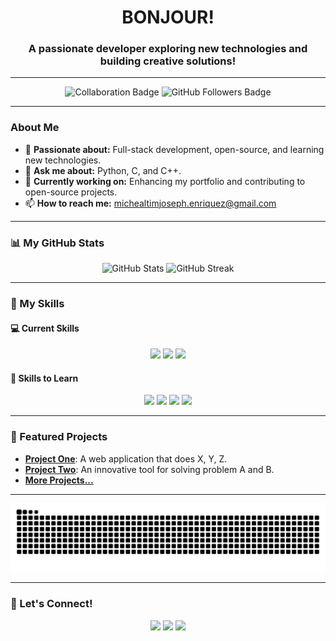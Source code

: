 <h1 align="center">BONJOUR!</h1>
<h3 align="center">A passionate developer exploring new technologies and building creative solutions!</h3>

---

<p align="center">
  <img src="https://img.shields.io/badge/-Open%20to%20collaboration-green?style=for-the-badge" alt="Collaboration Badge" />
  <img src="https://img.shields.io/github/followers/michealtimjoseph?style=for-the-badge" alt="GitHub Followers Badge" />
</p>

---

###  About Me
- 🌟 **Passionate about:** Full-stack development, open-source, and learning new technologies.
- 💬 **Ask me about:** Python, C, and C++.
- 🎯 **Currently working on:** Enhancing my portfolio and contributing to open-source projects.
- 📫 **How to reach me:** [michealtimjoseph.enriquez@gmail.com](mailto:michealtimjoseph.enriquez@gmail.com)

---

### 📊 My GitHub Stats
<p align="center">
  <img src="https://github-readme-stats.vercel.app/api?username=michealtimjoseph&show_icons=true&theme=radical" alt="GitHub Stats" />
  <img src="https://github-readme-streak-stats.herokuapp.com/?user=michealtimjoseph&theme=radical" alt="GitHub Streak" />
</p>

---

### 🚀 My Skills
#### 💻 Current Skills
<p align="center">
  <img src="https://img.shields.io/badge/-Python-3776AB?logo=python&logoColor=white&style=for-the-badge" />
  <img src="https://img.shields.io/badge/-C-A8B9CC?logo=c&logoColor=black&style=for-the-badge" />
  <img src="https://img.shields.io/badge/-C++-00599C?logo=cplusplus&logoColor=white&style=for-the-badge" />
</p>

#### 🌱 Skills to Learn
<p align="center">
  <img src="https://img.shields.io/badge/-JavaScript-F7DF1E?logo=javascript&logoColor=black&style=for-the-badge" />
  <img src="https://img.shields.io/badge/-HTML5-E34F26?logo=html5&logoColor=white&style=for-the-badge" />
  <img src="https://img.shields.io/badge/-CSS3-1572B6?logo=css3&logoColor=white&style=for-the-badge" />
  <img src="https://img.shields.io/badge/-React-61DAFB?logo=react&logoColor=black&style=for-the-badge" />
</p>

---

### 🌟 Featured Projects
- **[Project One](https://github.com/michealtimjoseph/Simple_Inventory_System)**: A web application that does X, Y, Z.
- **[Project Two](https://github.com/michealtimjoseph/Encryption_program)**: An innovative tool for solving problem A and B.
- **[More Projects...](https://github.com/michealtimjoseph?tab=repositories)**

---
<div align="center">
  
  ![snake gif](https://github.com/michealtimjoseph/michealtimjoseph/blob/output/github-snake-dark.svg)
</div>

---
### 🤝 Let's Connect!
<p align="center">
  <a href="https://facebook.com/emtejey" target="_blank"><img src="https://img.shields.io/badge/-Facebook-1877F2?logo=facebook&logoColor=white&style=for-the-badge" /></a>
  <a href="https://instagram.com/timjoseeeeph/" target="_blank"><img src="https://img.shields.io/badge/-Instagram-E4405F?logo=instagram&logoColor=white&style=for-the-badge" /></a>
  <a href="mailto:michealtimjoseph.enriquez@gmail.com" target="_blank"><img src="https://img.shields.io/badge/-Email-D14836?logo=gmail&logoColor=white&style=for-the-badge" /></a>
</p>

